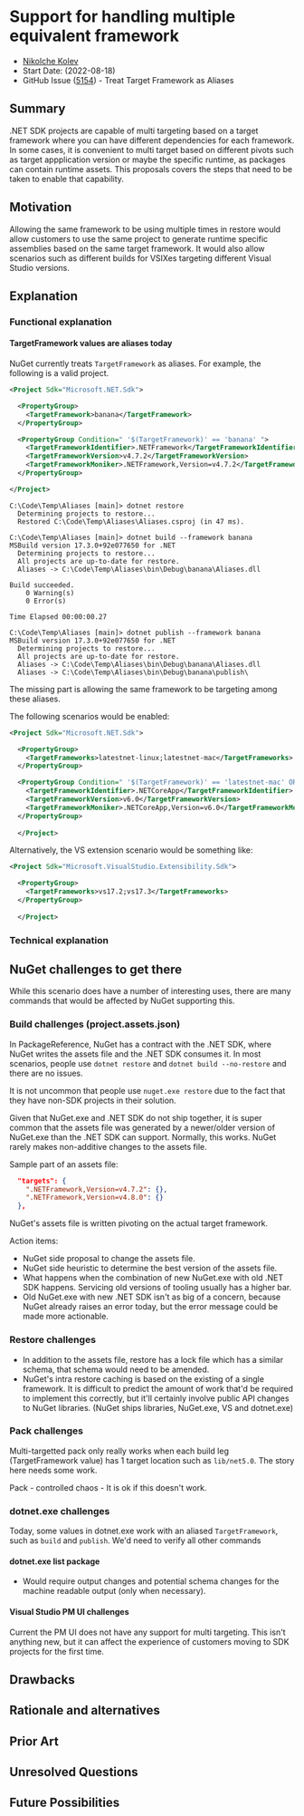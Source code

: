 # Support for handling multiple equivalent framework

- [Nikolche Kolev](https://github.com/nkolev92)
- Start Date: (2022-08-18)
- GitHub Issue ([5154](https://github.com/NuGet/Home/issues/5154)) - Treat Target Framework as Aliases

## Summary

.NET SDK projects are capable of multi targeting based on a target framework where you can have different dependencies for each framework.
In some cases, it is convenient to multi target based on different pivots such as target appplication version or maybe the specific runtime, as packages can contain runtime assets.
This proposals covers the steps that need to be taken to enable that capability.

## Motivation

Allowing the same framework to be using multiple times in restore would allow customers to use the same project to generate runtime specific assemblies based on the same target framework.
It would also allow scenarios such as different builds for VSIXes targeting different Visual Studio versions.

## Explanation

### Functional explanation

#### TargetFramework values are aliases today

NuGet currently treats `TargetFramework` as aliases. For example, the following is a valid project.

```xml
<Project Sdk="Microsoft.NET.Sdk">

  <PropertyGroup>
    <TargetFramework>banana</TargetFramework>
  </PropertyGroup>

  <PropertyGroup Condition=" '$(TargetFramework)' == 'banana' ">
    <TargetFrameworkIdentifier>.NETFramework</TargetFrameworkIdentifier>
    <TargetFrameworkVersion>v4.7.2</TargetFrameworkVersion>
    <TargetFrameworkMoniker>.NETFramework,Version=v4.7.2</TargetFrameworkMoniker>
  </PropertyGroup>

</Project>
```

```console
C:\Code\Temp\Aliases [main]> dotnet restore
  Determining projects to restore...
  Restored C:\Code\Temp\Aliases\Aliases.csproj (in 47 ms).

C:\Code\Temp\Aliases [main]> dotnet build --framework banana
MSBuild version 17.3.0+92e077650 for .NET
  Determining projects to restore...
  All projects are up-to-date for restore.
  Aliases -> C:\Code\Temp\Aliases\bin\Debug\banana\Aliases.dll

Build succeeded.
    0 Warning(s)
    0 Error(s)

Time Elapsed 00:00:00.27

C:\Code\Temp\Aliases [main]> dotnet publish --framework banana
MSBuild version 17.3.0+92e077650 for .NET
  Determining projects to restore...
  All projects are up-to-date for restore.
  Aliases -> C:\Code\Temp\Aliases\bin\Debug\banana\Aliases.dll
  Aliases -> C:\Code\Temp\Aliases\bin\Debug\banana\publish\
```

The missing part is allowing the same framework to be targeting among these aliases.

The following scenarios would be enabled:

```xml
<Project Sdk="Microsoft.NET.Sdk">

  <PropertyGroup>
    <TargetFrameworks>latestnet-linux;latestnet-mac</TargetFrameworks>
  </PropertyGroup>

  <PropertyGroup Condition=" '$(TargetFramework)' == 'latestnet-mac' OR '$(TargetFramework)' == 'latestnet-linux'">
    <TargetFrameworkIdentifier>.NETCoreApp</TargetFrameworkIdentifier>
    <TargetFrameworkVersion>v6.0</TargetFrameworkVersion>
    <TargetFrameworkMoniker>.NETCoreApp,Version=v6.0</TargetFrameworkMoniker>
  </PropertyGroup>
  
  </Project>
```

Alternatively, the VS extension scenario would be something like:

```xml
<Project Sdk="Microsoft.VisualStudio.Extensibility.Sdk">

  <PropertyGroup>
    <TargetFrameworks>vs17.2;vs17.3</TargetFrameworks>
  </PropertyGroup>
  
  </Project>
```

### Technical explanation

## NuGet challenges to get there

While this scenario does have a number of interesting uses, there are many commands that would be affected by NuGet supporting this. 

### Build challenges (project.assets.json)

In PackageReference, NuGet has a contract with the .NET SDK, where NuGet writes the assets file and the .NET SDK consumes it. 
In most scenarios, people use `dotnet restore` and `dotnet build --no-restore` and there are no issues.

It is not uncommon that people use `nuget.exe restore` due to the fact that they have non-SDK projects in their solution. 

Given that NuGet.exe and .NET SDK do not ship together, it is super common that the assets file was generated by a newer/older version of NuGet.exe than the .NET SDK can support.
Normally, this works. NuGet rarely makes non-additive changes to the  assets file.

Sample part of an assets file:

```json
  "targets": {
    ".NETFramework,Version=v4.7.2": {},
    ".NETFramework,Version=v4.8.0": {}
  },

```

NuGet's assets file is written pivoting on the actual target framework.

Action items:

- NuGet side proposal to change the assets file.
- NuGet side heuristic to determine the best version of the assets file.
- What happens when the combination of new NuGet.exe with old .NET SDK happens. Servicing old versions of tooling usually has a higher bar.
- Old NuGet.exe with new .NET SDK isn't as big of a concern, because NuGet already raises an error today, but the error message could be made more actionable.

### Restore challenges

- In addition to the assets file, restore has a lock file which has a similar schema, that schema would need to be amended.
- NuGet's intra restore caching is based on the existing of a single framework. It is difficult to predict the amount of work that'd be required to implement this correctly, but it'll certainly involve public API changes to NuGet libraries. (NuGet ships libraries, NuGet.exe, VS and dotnet.exe)

### Pack challenges

Multi-targetted pack only really works when each build leg (TargetFramework value) has 1 target location such as `lib/net5.0`. The story here needs some work.

Pack - controlled chaos - It is ok if this doesn't work.

### dotnet.exe challenges

Today, some values in dotnet.exe work with an aliased `TargetFramework`, such as `build` and `publish`.  We'd need to verify all other commands

#### dotnet.exe list package

- Would require output changes and potential schema changes for the machine readable output (only when necessary).

#### Visual Studio PM UI challenges

Current the PM UI does not have any support for multi targeting. This isn't anything new, but it can affect the experience of customers moving to SDK projects for the first time.

## Drawbacks

<!-- Why should we not do this? -->

## Rationale and alternatives

<!-- Why is this the best design compared to other designs? -->
<!-- What other designs have been considered and why weren't they chosen? -->
<!-- What is the impact of not doing this? -->

## Prior Art

<!-- What prior art, both good and bad are related to this proposal? -->
<!-- Do other features exist in other ecosystems and what experience have their community had? -->
<!-- What lessons from other communities can we learn from? -->
<!-- Are there any resources that are relevant to this proposal? -->

## Unresolved Questions

<!-- What parts of the proposal do you expect to resolve before this gets accepted? -->
<!-- What parts of the proposal need to be resolved before the proposal is stabilized? -->
<!-- What related issues would you consider out of scope for this proposal but can be addressed in the future? -->

## Future Possibilities

<!-- What future possibilities can you think of that this proposal would help with? -->